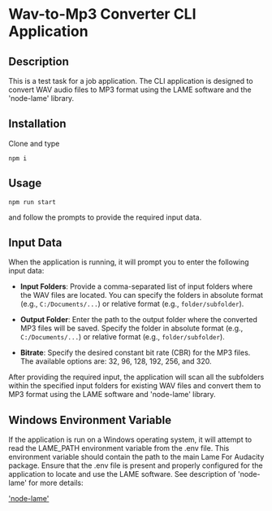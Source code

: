 
# Wav-to-Mp3 Converter CLI Application

## Description

This is a test task for a job application. The CLI application is designed to convert WAV audio files to MP3 format using the LAME software and the 'node-lame' library.

## Installation

Clone and type

`npm i`

## Usage

`npm run start` 

and follow the prompts to provide the required input data.

## Input Data

When the application is running, it will prompt you to enter the following input data:

-   **Input Folders**: Provide a comma-separated list of input folders where the WAV files are located. You can specify the folders in absolute format (e.g., `C:/Documents/...`) or relative format (e.g., `folder/subfolder`).
    
-   **Output Folder**: Enter the path to the output folder where the converted MP3 files will be saved. Specify the folder in absolute format (e.g., `C:/Documents/...`) or relative format (e.g., `folder/subfolder`).
    
-   **Bitrate**: Specify the desired constant bit rate (CBR) for the MP3 files. The available options are: 32, 96, 128, 192, 256, and 320.
    

After providing the required input, the application will scan all the subfolders within the specified input folders for existing WAV files and convert them to MP3 format using the LAME software and 'node-lame' library.

## Windows Environment Variable

If the application is run on a Windows operating system, it will attempt to read the LAME_PATH environment variable from the .env file. This environment variable should contain the path to the main Lame For Audacity package. Ensure that the .env file is present and properly configured for the application to locate and use the LAME software.
See description of 'node-lame' for more details:

['node-lame'](https://www.npmjs.com/package/node-lame)

